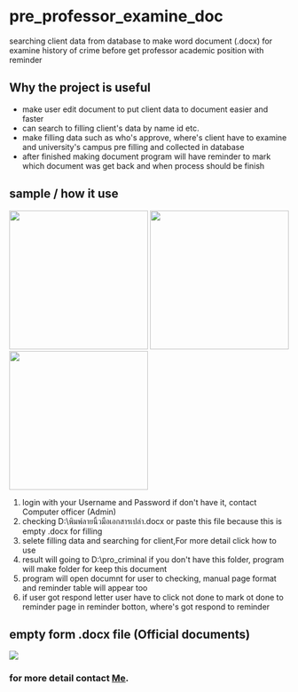 # pre_professor_examine_doc
searching client data from database to make word document (.docx) for examine history of crime before get professor academic position with reminder

## Why the project is useful
- make user edit document to put client data to document easier and faster
- can search to filling client's data by name id etc.
- make filling data such as who's approve, where's client have to examine and university's campus pre filling and collected in database
- after finished making document program will have reminder to mark which document was get back and when process should be finish

## sample / how it use

<img width="250" src="https://github.com/BrokenHead/pre_professor_examine_doc/assets/37082529/dc9cc697-fd53-4e6f-ac7d-7117baebe7e9">
<img width="250" src="https://github.com/BrokenHead/pre_professor_examine_doc/assets/37082529/98756eb8-8709-49fd-8add-ff7ce8290c2a">
<img width="250" src="https://github.com/BrokenHead/pre_professor_examine_doc/assets/37082529/e4baaadd-37c8-4e82-8bb7-cdba41f4fa78">

1. login with your Username and Password if don't have it, contact Computer officer (Admin)
2. checking D:\พิมพ์ลายนิ้วมือเอกสารเปล่า.docx or paste this file because this is empty .docx for filling
3. selete filling data and searching for client,For more detail click how to use
4. result will going to D:\pro_criminal if you don't have this folder, program will make folder for keep this document
5. program will open documnt for user to checking, manual page format and reminder table will appear too
6. if user got respond letter user have to click not done to mark ot done to reminder page in reminder botton, where's got respond to reminder

## empty form .docx file (Official documents)

<img src="https://github.com/BrokenHead/pre_professor_examine_doc/assets/37082529/575eb65c-5bf2-4ce4-8407-b487493b68d4">

### for more detail contact [Me](https://github.com/BrokenHead).

